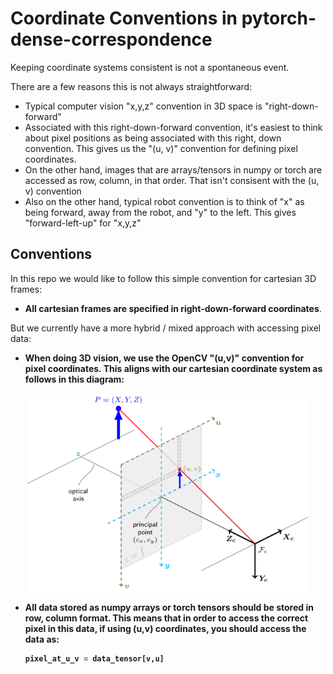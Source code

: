 # Coordinate Conventions in pytorch-dense-correspondence

Keeping coordinate systems consistent is not a spontaneous event.

There are a few reasons this is not always straightforward:

- Typical computer vision "x,y,z" convention in 3D space is "right-down-forward"
- Associated with this right-down-forward convention, it's easiest to think about pixel positions 
as being associated with this right, down convention.  This gives us the "(u, v)" convention for defining
pixel coordinates.
- On the other hand, images that are arrays/tensors in numpy or torch are accessed as row, column, in that order.
That isn't consisent with the (u, v) convention
- Also on the other hand, typical robot convention is to think of "x" as being forward, away from the robot, and "y" to the left.
This gives "forward-left-up" for "x,y,z"

## Conventions

In this repo we would like to follow this simple convention for cartesian 3D frames:

- <b>All cartesian frames are specified in right-down-forward coordinates</b>.

But we currently have a more hybrid / mixed approach with accessing pixel data:

- <b>When doing 3D vision, we use the OpenCV "(u,v)" convention for pixel coordinates.  This aligns with our
cartesian coordinate system as follows in this diagram:

<p align="center">
  <img src="./OpenCVcoordinates.png" width="450"/>
</p>

- <b>All data stored as numpy arrays or torch tensors should be stored in row, column format</b>.  This means
that in order to access the correct pixel in this data, if using (u,v) coordinates, you should access the data
as:

    ```python
    pixel_at_u_v = data_tensor[v,u]
    ```

